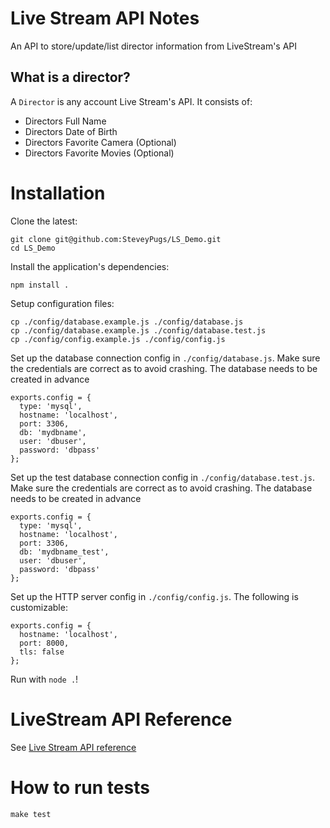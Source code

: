 Live Stream API Notes
=======================
An API to store/update/list director information from LiveStream's API


What is a director?
----------------
A ```Director``` is any account Live Stream's API. It consists of:
	
- Directors Full Name
- Directors Date of Birth
- Directors Favorite Camera (Optional)
- Directors Favorite Movies (Optional)

Installation
============
Clone the latest:
```
git clone git@github.com:SteveyPugs/LS_Demo.git
cd LS_Demo
```

Install the application's dependencies:
```
npm install .
```


Setup configuration files:
```
cp ./config/database.example.js ./config/database.js
cp ./config/database.example.js ./config/database.test.js
cp ./config/config.example.js ./config/config.js
```

Set up the database connection config in ```./config/database.js```. Make sure the credentials are correct as to avoid crashing. The database needs to be created in advance
```
exports.config = {
  type: 'mysql',
  hostname: 'localhost',
  port: 3306,
  db: 'mydbname',
  user: 'dbuser',
  password: 'dbpass'
};
```

Set up the test database connection config in ```./config/database.test.js```. Make sure the credentials are correct as to avoid crashing. The database needs to be created in advance
```
exports.config = {
  type: 'mysql',
  hostname: 'localhost',
  port: 3306,
  db: 'mydbname_test',
  user: 'dbuser',
  password: 'dbpass'
};
```

Set up the HTTP server config in ```./config/config.js```. The following is customizable:
```
exports.config = {
  hostname: 'localhost',
  port: 8000,
  tls: false
};

```

Run with ```node .```!

LiveStream API Reference
=============

See [Live Stream API reference](/docs/Reference.md)

How to run tests
================
```make test```
